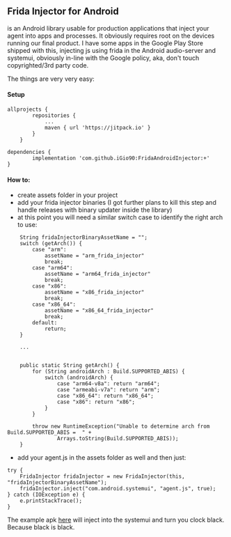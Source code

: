 ## Frida Injector for Android

is an Android library usable for production applications that inject your agent into apps and processes.
It obviously requires root on the devices running our final product.
I have some apps in the Google Play Store shipped with this, injecting js using frida in the Android audio-server and systemui,
obviously in-line with the Google policy, aka, don't touch copyrighted/3rd party code.

The things are very very easy:

#### Setup

```
allprojects {
		repositories {
			...
			maven { url 'https://jitpack.io' }
		}
	}
```

```
dependencies {
        implementation 'com.github.iGio90:FridaAndroidInjector:+'
}
```

#### How to:

- create assets folder in your project
- add your frida injector binaries (I got further plans to kill this step and handle releases with binary updater inside the library)
- at this point you will need a similar switch case to identify the right arch to use:

```
    String fridaInjectorBinaryAssetName = "";
    switch (getArch()) {
        case "arm":
            assetName = "arm_frida_injector"
            break;
        case "arm64":
            assetName = "arm64_frida_injector"
            break;
        case "x86":
            assetName = "x86_frida_injector"
            break;
        case "x86_64":
            assetName = "x86_64_frida_injector"
            break;
        default:
            return;
    }

    ...


    public static String getArch() {
        for (String androidArch : Build.SUPPORTED_ABIS) {
            switch (androidArch) {
                case "arm64-v8a": return "arm64";
                case "armeabi-v7a": return "arm";
                case "x86_64": return "x86_64";
                case "x86": return "x86";
            }
        }

        throw new RuntimeException("Unable to determine arch from Build.SUPPORTED_ABIS =  " +
                Arrays.toString(Build.SUPPORTED_ABIS));
    }
```

- add your agent.js in the assets folder as well and then just:

```
try {
    FridaInjector fridaInjector = new FridaInjector(this, "fridaInjectorBinaryAssetName");
    fridaInjector.inject("com.android.systemui", "agent.js", true);
} catch (IOException e) {
    e.printStackTrace();
}
```

The example apk [here](https://github.com/igio90/FridaAndroidInjector/tree/master/example.apk) will inject into the systemui and turn you clock black. Because black is black.